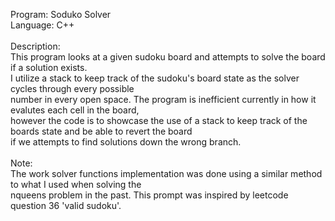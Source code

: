 Program: Soduko Solver <br />
Language: C++ <br />
<br />
Description: <br />
This program looks at a given sudoku board and attempts to solve the board if a solution exists. <br />
I utilize a stack to keep track of the sudoku's board state as the solver cycles through every possible <br />
number in every open space. The program is inefficient currently in how it evalutes each cell in the board, <br />
however the code is to showcase the use of a stack to keep track of the boards state and be able to revert the board <br />
if we attempts to find solutions down the wrong branch.<br />
<br />
Note: <br />
The work solver functions implementation was done using a similar method to what I used when solving the <br />
nqueens problem in the past. This prompt was inspired by leetcode question 36 'valid sudoku'.